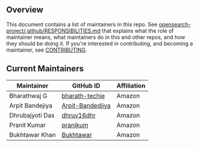 ## Overview

This document contains a list of maintainers in this repo. See [opensearch-project/.github/RESPONSIBILITIES.md](https://github.com/opensearch-project/.github/blob/main/RESPONSIBILITIES.md#maintainer-responsibilities) that explains what the role of maintainer means, what maintainers do in this and other repos, and how they should be doing it. If you're interested in contributing, and becoming a maintainer, see [CONTRIBUTING](CONTRIBUTING.md).

## Current Maintainers

| Maintainer      | GitHub ID                                                 | Affiliation |
|-----------------|-----------------------------------------------------------|-------------|
| Bharathwaj G    | [bharath-techie](https://github.com/bharath-techie)       | Amazon      |
| Arpit Bandejiya | [Arpit-Bandedjiya](https://github.com/Arpit-Bandejiya)    | Amazon      |
| Dhrubajyoti Das | [dhruv16dhr](https://github.com/dhruv16dhr)               | Amazon      |
| Pranit Kumar    | [pranikum](https://github.com/pranikum)                   | Amazon      |
| Bukhtawar Khan  | [Bukhtawar](https://github.com/Bukhtawar)                 | Amazon      |

